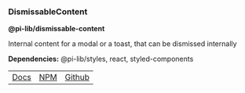 ### DismissableContent

**@pi-lib/dismissable-content**

Internal content for a modal or a toast, that can be dismissed internally

**Dependencies:** @pi-lib/styles, react, styled-components

<table>
  <tbody>
    <tr>
      <td><a href="https://pi.lance-taylor.com/?path=/docs/atoms-ui-dismissablecontent" target="_blank">Docs</a></td>
      <td><a href="https://www.npmjs.com/package/@pi-lib/dismissable-content?activeTab=readme" target="_blank">NPM</a></td>
      <td><a href="https://github.com/lancerael/pi/tree/main/src/components/atoms/ui/DismissableContent" target="_blank">Github</a></td>
    </tr>
  </tbody>
</table>
